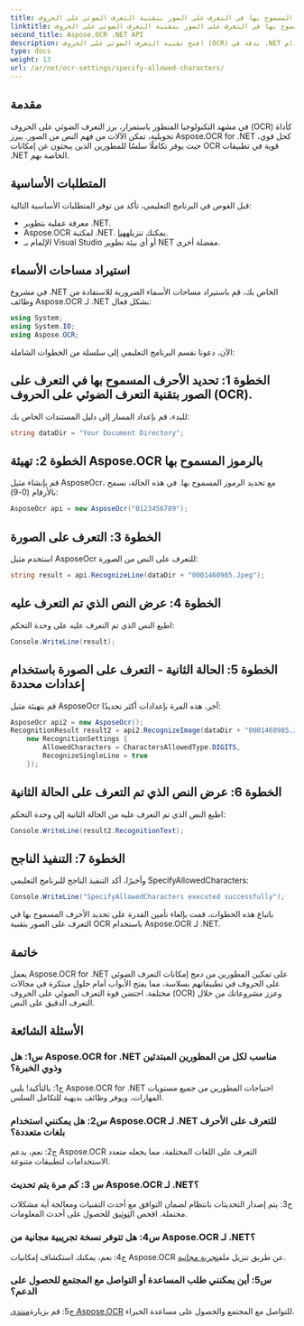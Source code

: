 ```yaml
---
title: حدد الأحرف المسموح بها في التعرف على الصور بتقنية التعرف الضوئي على الحروف (OCR).
linktitle: حدد الأحرف المسموح بها في التعرف على الصور بتقنية التعرف الضوئي على الحروف (OCR).
second_title: Aspose.OCR .NET API
description: افتح تقنية التعرف الضوئي على الحروف (OCR) بدقة في .NET باستخدام Aspose.OCR. التعرف على النص من الصور دون عناء. قم بالتنزيل الآن للحصول على تجربة تطوير تحويلية.
type: docs
weight: 13
url: /ar/net/ocr-settings/specify-allowed-characters/
---
```

## مقدمة

في مشهد التكنولوجيا المتطور باستمرار، برز التعرف الضوئي على الحروف (OCR) كأداة تحويلية، تمكن الآلات من فهم النص من الصور. يبرز Aspose.OCR for .NET كحل قوي، حيث يوفر تكاملًا سلسًا للمطورين الذين يبحثون عن إمكانات OCR قوية في تطبيقات .NET الخاصة بهم.

## المتطلبات الأساسية

قبل الغوص في البرنامج التعليمي، تأكد من توفر المتطلبات الأساسية التالية:

- معرفة عملية بتطوير .NET.
-  Aspose.OCR لمكتبة .NET. يمكنك تنزيله[هنا](https://releases.aspose.com/ocr/net/).
- الإلمام بـ Visual Studio أو أي بيئة تطوير NET مفضلة أخرى.

## استيراد مساحات الأسماء

في مشروع .NET الخاص بك، قم باستيراد مساحات الأسماء الضرورية للاستفادة من وظائف Aspose.OCR لـ .NET بشكل فعال:

```csharp
using System;
using System.IO;
using Aspose.OCR;
```

الآن، دعونا نقسم البرنامج التعليمي إلى سلسلة من الخطوات الشاملة:

## الخطوة 1: تحديد الأحرف المسموح بها في التعرف على الصور بتقنية التعرف الضوئي على الحروف (OCR).

للبدء، قم بإعداد المسار إلى دليل المستندات الخاص بك:

```csharp
string dataDir = "Your Document Directory";
```

## الخطوة 2: تهيئة Aspose.OCR بالرموز المسموح بها

قم بإنشاء مثيل AsposeOcr، مع تحديد الرموز المسموح بها. في هذه الحالة، نسمح بالأرقام (0-9):

```csharp
AsposeOcr api = new AsposeOcr("0123456789");
```

## الخطوة 3: التعرف على الصورة

استخدم مثيل AsposeOcr للتعرف على النص من الصورة:

```csharp
string result = api.RecognizeLine(dataDir + "0001460985.Jpeg");
```

## الخطوة 4: عرض النص الذي تم التعرف عليه

اطبع النص الذي تم التعرف عليه على وحدة التحكم:

```csharp
Console.WriteLine(result);
```

## الخطوة 5: الحالة الثانية - التعرف على الصورة باستخدام إعدادات محددة

قم بتهيئة مثيل AsposeOcr آخر، هذه المرة بإعدادات أكثر تحديدًا:

```csharp
AsposeOcr api2 = new AsposeOcr();
RecognitionResult result2 = api2.RecognizeImage(dataDir + "0001460985.Jpeg", 
    new RecognitionSettings { 
        AllowedCharacters = CharactersAllowedType.DIGITS,
        RecognizeSingleLine = true
    });
```

## الخطوة 6: عرض النص الذي تم التعرف على الحالة الثانية

اطبع النص الذي تم التعرف عليه من الحالة الثانية إلى وحدة التحكم:

```csharp
Console.WriteLine(result2.RecognitionText);
```

## الخطوة 7: التنفيذ الناجح

وأخيرًا، أكد التنفيذ الناجح للبرنامج التعليمي SpecifyAllowedCharacters:

```csharp
Console.WriteLine("SpecifyAllowedCharacters executed successfully");
```

باتباع هذه الخطوات، قمت بإلغاء تأمين القدرة على تحديد الأحرف المسموح بها في التعرف على الصور بتقنية OCR باستخدام Aspose.OCR لـ .NET.

## خاتمة

يعمل Aspose.OCR for .NET على تمكين المطورين من دمج إمكانات التعرف الضوئي على الحروف في تطبيقاتهم بسلاسة، مما يفتح الأبواب أمام حلول مبتكرة في مجالات مختلفة. احتضن قوة التعرف الضوئي على الحروف (OCR) وعزز مشروعاتك من خلال التعرف الدقيق على النص.

## الأسئلة الشائعة

### س1: هل Aspose.OCR for .NET مناسب لكل من المطورين المبتدئين وذوي الخبرة؟

ج1: بالتأكيد! يلبي Aspose.OCR for .NET احتياجات المطورين من جميع مستويات المهارات، ويوفر وظائف بديهية للتكامل السلس.

### س2: هل يمكنني استخدام Aspose.OCR لـ .NET للتعرف على الأحرف بلغات متعددة؟

ج2: نعم، يدعم Aspose.OCR التعرف على اللغات المختلفة، مما يجعله متعدد الاستخدامات لتطبيقات متنوعة.

### س 3: كم مرة يتم تحديث Aspose.OCR لـ .NET؟

 ج3: يتم إصدار التحديثات بانتظام لضمان التوافق مع أحدث التقنيات ومعالجة أية مشكلات محتملة. افحص ال[توثيق](https://reference.aspose.com/ocr/net/) للحصول على أحدث المعلومات.

### س4: هل تتوفر نسخة تجريبية مجانية من Aspose.OCR لـ .NET؟

 ج4: نعم، يمكنك استكشاف إمكانيات Aspose.OCR عن طريق تنزيل ملف[تجربة مجانية](https://releases.aspose.com/).

### س5: أين يمكنني طلب المساعدة أو التواصل مع المجتمع للحصول على الدعم؟

 ج5: قم بزيارة[منتدى Aspose.OCR](https://forum.aspose.com/c/ocr/16) للتواصل مع المجتمع والحصول على مساعدة الخبراء.